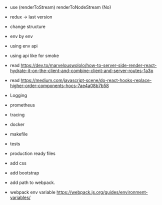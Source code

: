 - use (renderToStream) renderToNodeStream (No)

- redux -> last version
- change structure 

- env by env
- using env api
- using api like for smoke

- read https://dev.to/marvelouswololo/how-to-server-side-render-react-hydrate-it-on-the-client-and-combine-client-and-server-routes-1a3p
- read https://medium.com/javascript-scene/do-react-hooks-replace-higher-order-components-hocs-7ae4a08b7b58


- Logging
- prometheus
- tracing

- docker
- makefile
- tests

- production ready files

- add css
- add bootstrap

- add path to webpack. 
- webpack env variable https://webpack.js.org/guides/environment-variables/

